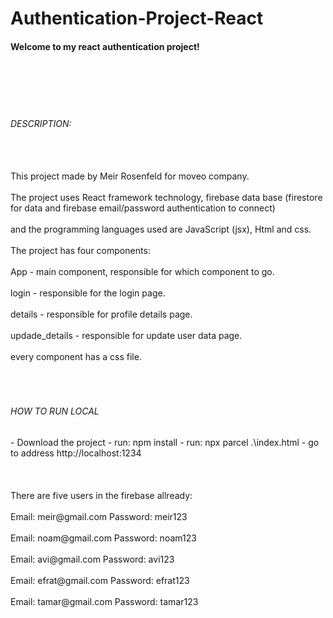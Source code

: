 # Authentication-Project-React
<h4>Welcome to my react authentication project!</h4> <br></br><br></br>
<h6>DESCRIPTION:</h6> <br></br>
This project made by Meir Rosenfeld for moveo company. <br></br>
The project uses React framework technology, firebase data base (firestore for data and firebase email/password authentication to connect) <br></br> and the programming languages used are JavaScript (jsx), Html and css. <br></br> The project has four components: <br></br>App - main component, responsible for which component to go.  <br></br>login - responsible for the login page. <br></br>details - responsible for profile details page.<br></br>updade_details - responsible for update user data page.<br></br>every component has a css file.<br></br><br></br><h6>HOW TO RUN LOCAL</h6>
- Download the project
- run: npm install
- run: npx parcel .\index.html
- go to address http://localhost:1234 <br></br><br></br>
There are five users in the firebase allready:<br></br>
Email: meir@gmail.com Password: meir123<br></br>
Email: noam@gmail.com Password: noam123<br></br>
Email: avi@gmail.com Password: avi123<br></br>
Email: efrat@gmail.com Password: efrat123<br></br>
Email: tamar@gmail.com Password: tamar123<br></br>





